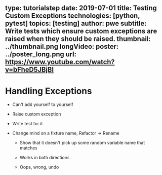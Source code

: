 type: tutorialstep
date: 2019-07-01
title: Testing Custom Exceptions
technologies: [python, pytest]
topics: [testing]
author: pwe
subtitle: Write tests which ensure custom exceptions are raised when they should be raised.
thumbnail: ../thumbnail.png
longVideo:
  poster: ../poster_long.png
  url: https://www.youtube.com/watch?v=bFheD5JBjBI
---

# Handling Exceptions

- Can't add yourself to yourself

- Raise custom exception

- Write test for it

- Change mind on a fixture name, Refactor -> Rename

    - Show that it doesn't pick up some random variable name that matches

    - Works in both directions

    - Oops, wrong, undo